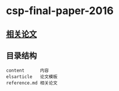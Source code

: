 # csp-final-paper-2016

## [相关论文](./reference.md)

## 目录结构

```text
content      内容
elsarticle   论文模板
reference.md 相关论文
```
